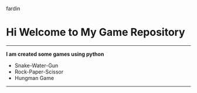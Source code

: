 fardin

# Hi Welcome to My Game Repository
***

**I am created some games using python**
- Snake-Water-Gun
- Rock-Paper-Scissor
- Hungman Game
---



